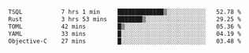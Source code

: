 <!--START_SECTION:waka-->

```txt
TSQL           7 hrs 1 min     █████████████▒░░░░░░░░░░░   52.78 %
Rust           3 hrs 53 mins   ███████▒░░░░░░░░░░░░░░░░░   29.25 %
TOML           42 mins         █▒░░░░░░░░░░░░░░░░░░░░░░░   05.36 %
YAML           33 mins         █░░░░░░░░░░░░░░░░░░░░░░░░   04.19 %
Objective-C    27 mins         █░░░░░░░░░░░░░░░░░░░░░░░░   03.48 %
```

<!--END_SECTION:waka-->